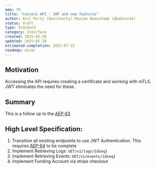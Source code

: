 ```yaml
---
aep: 70
title: "Console API - JWT and new features"
author: Anil Murty (@anilmurty) Maxime Beauchamp (@baktun14)
status: draft
type: Standard
category: Interface
created: 2025-05-28
updated: 2025-05-28
estimated-completion: 2025-07-15
roadmap: minor
---
```



## Motivation

Accessing the API requires creating a certificate and working with mTLS. JWT eliminates the need for these.

## Summary

This is a follow up to the [AEP-63](https://akash.network/roadmap/aep-63/)

## High Level Specification:

1. Transition all existing endpoints to use JWT Authentication. This requires [AEP-64](https://akash.network/roadmap/aep-64/) to be complete
2. Implement Retrieving Logs: `GET/v1/logs/{dseq}`
3. Implement Retrieving Events: `GET/v1/events/{dseq}`
4. Implement Funding Account via stripe checkout